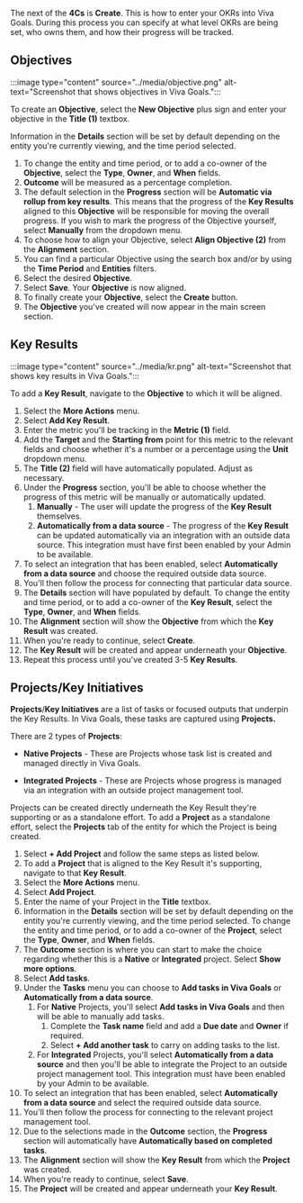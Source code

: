 The next of the **4Cs** is **Create**. This is how to enter your OKRs into Viva Goals. During this process you can specify at what level OKRs are being set, who owns them, and how their progress will be tracked.

## Objectives

:::image type="content" source="../media/objective.png" alt-text="Screenshot that shows objectives in Viva Goals.":::

To create an **Objective**, select the **New Objective** plus sign and enter your objective in the **Title (1)** textbox.

Information in the **Details** section will be set by default depending on the entity you're currently viewing, and the time period selected.

1. To change the entity and time period, or to add a co-owner of the **Objective**, select the **Type**, **Owner**, and **When** fields.
1. **Outcome** will be measured as a percentage completion.
1. The default selection in the **Progress** section will be **Automatic via rollup from key results**. This means that the progress of the **Key Results** aligned to this **Objective** will be responsible for moving the overall progress. If you wish to mark the progress of the Objective yourself, select **Manually** from the dropdown menu.
1. To choose how to align your Objective, select **Align Objective (2)** from the **Alignment** section.
1. You can find a particular Objective using the search box and/or by using the **Time Period** and **Entities** filters.
1. Select the desired **Objective**.
1. Select **Save**. Your **Objective** is now aligned.
1. To finally create your **Objective**, select the **Create** button.
1. The **Objective** you've created will now appear in the main screen section.

## Key Results

:::image type="content" source="../media/kr.png" alt-text="Screenshot that shows key results in Viva Goals.":::

To add a **Key Result**, navigate to the **Objective** to which it will be aligned.

1. Select the **More Actions** menu.
1. Select **Add Key Result**.
1. Enter the metric you'll be tracking in the **Metric (1)** field.
1. Add the **Target** and the **Starting from** point for this metric to the relevant fields and choose whether it's a number or a percentage using the **Unit** dropdown menu.
1. The **Title (2)** field will have automatically populated. Adjust as necessary.
1. Under the **Progress** section, you'll be able to choose whether the progress of this metric will be manually or automatically updated.
    1. **Manually** - The user will update the progress of the **Key Result** themselves.
    1. **Automatically from a data source** - The progress of the **Key Result** can be updated automatically via an integration with an outside data source. This integration must have first been enabled by your Admin to be available.
1. To select an integration that has been enabled, select **Automatically from a data source** and choose the required outside data source.
1. You'll then follow the process for connecting that particular data source.
1. The **Details** section will have populated by default. To change the entity and time period, or to add a co-owner of the **Key Result**, select the **Type**, **Owner**, and **When** fields.
1. The **Alignment** section will show the **Objective** from which the **Key Result** was created.
1. When you're ready to continue, select **Create**.
1. The **Key Result** will be created and appear underneath your **Objective**.
1. Repeat this process until you've created 3-5 **Key Results**.

## Projects/Key Initiatives

**Projects**/**Key Initiatives** are a list of tasks or focused outputs that underpin the Key Results. In Viva Goals, these tasks are captured using **Projects.**

There are 2 types of **Projects**:

- **Native Projects** - These are Projects whose task list is created and managed directly in Viva Goals.

- **Integrated Projects** - These are Projects whose progress is managed via an integration with an outside project management tool.

Projects can be created directly underneath the Key Result they're supporting or as a standalone effort. To add a **Project** as a standalone effort, select the **Projects** tab of the entity for which the Project is being created.

1. Select **+ Add Project** and follow the same steps as listed below.
1. To add a **Project** that is aligned to the Key Result it's supporting, navigate to that **Key Result**.
1. Select the **More Actions** menu.
1. Select **Add Project**.
1. Enter the name of your Project in the **Title** textbox.
1. Information in the **Details** section will be set by default depending on the entity you're currently viewing, and the time period selected. To change the entity and time period, or to add a co-owner of the **Project**, select the **Type**, **Owner**, and **When** fields.
1. The **Outcome** section is where you can start to make the choice regarding whether this is a **Native** or **Integrated** project. Select **Show more options**.
1. Select **Add tasks**.
1. Under the **Tasks** menu you can choose to **Add tasks in Viva Goals** or **Automatically from a data source**.
    1. For **Native** Projects, you'll select **Add tasks in Viva Goals** and then will be able to manually add tasks.
        1. Complete the **Task name** field and add a **Due date** and **Owner** if required.
        1. Select **+ Add another task** to carry on adding tasks to the list.
    1. For **Integrated** Projects, you'll select **Automatically from a data source** and then you'll be able to integrate the Project to an outside project management tool. This integration must have been enabled by your Admin to be available.
1. To select an integration that has been enabled, select **Automatically from a data source** and select the required outside data source.
1. You'll then follow the process for connecting to the relevant project management tool.
1. Due to the selections made in the **Outcome** section, the **Progress** section will automatically have **Automatically based on completed tasks**.
1. The **Alignment** section will show the **Key Result** from which the **Project** was created.
1. When you're ready to continue, select **Save**.
1. The **Project** will be created and appear underneath your **Key Result**.
